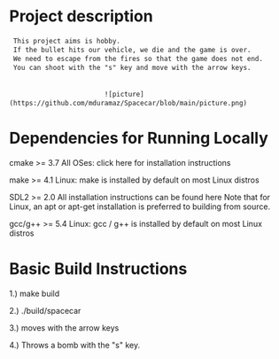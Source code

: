 
# Project description
     This project aims is hobby.
     If the bullet hits our vehicle, we die and the game is over.
     We need to escape from the fires so that the game does not end. 
     You can shoot with the "s" key and move with the arrow keys.


                            ![picture](https://github.com/mduramaz/Spacecar/blob/main/picture.png)





# Dependencies for Running Locally

  cmake >= 3.7
    All OSes: click here for installation instructions

  make >= 4.1
    Linux: make is installed by default on most Linux distros
 
  SDL2 >= 2.0
    All installation instructions can be found here
    Note that for Linux, an apt or apt-get installation is preferred to building from source.

  gcc/g++ >= 5.4
    Linux: gcc / g++ is installed by default on most Linux distros


# Basic Build Instructions

  1.) make build

  2.) ./build/spacecar

  3.) moves with the arrow keys

  4.) Throws a bomb with the "s" key.


